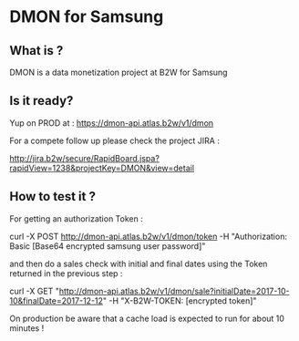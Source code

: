 # DMON for Samsung 

## What is ?

DMON is a data monetization project at B2W for Samsung


## Is it ready?

Yup on PROD at : https://dmon-api.atlas.b2w/v1/dmon

For a compete follow up please check the project JIRA :

http://jira.b2w/secure/RapidBoard.jspa?rapidView=1238&projectKey=DMON&view=detail

## How to test it ?

For getting an authorization Token : 

curl -X POST http://dmon-api.atlas.b2w/v1/dmon/token -H "Authorization: Basic [Base64 encrypted samsung user password]"

and then do a sales check with initial and final dates using the Token returned in the previous step :

curl -X GET "http://dmon-api.atlas.b2w/v1/dmon/sale?initialDate=2017-10-10&finalDate=2017-12-12" -H "X-B2W-TOKEN: [encrypted token]"

On production be aware that a cache load is expected to run for about 10 minutes !
